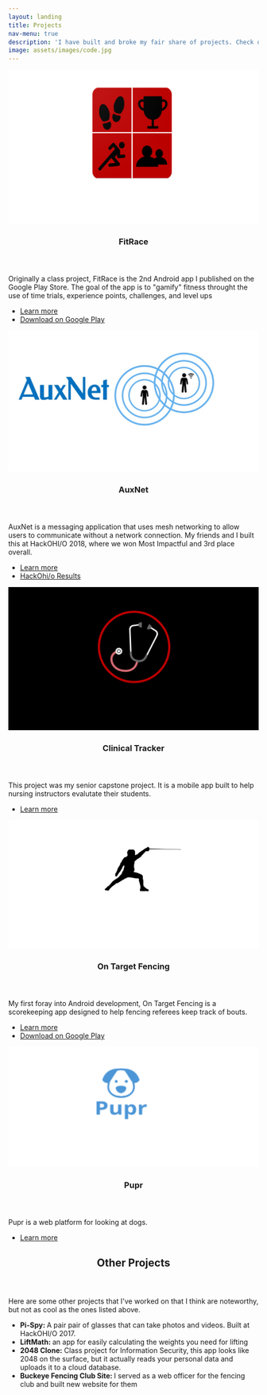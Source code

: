 ```yaml
---
layout: landing
title: Projects
nav-menu: true
description: 'I have built and broke my fair share of projects. Check out some of my best work.'
image: assets/images/code.jpg
---
```


<!-- Main -->
<div id="main">


<!-- One -->
<section id="One" class="spotlights">
	<section>
		<a href = "" class ="image">
			<img src="assets/images/fitrace.png" alt="" data-position="top center" />
		</a>
		<div class="content">
			<div class="inner">
				<header class="major">
					<h3>FitRace</h3>
				</header>
				<p>Originally a class project, FitRace is the 2nd Android app I published on the Google Play Store. The goal of the app is to "gamify" fitness throught the use of time trials, experience points, challenges, and level ups </p>
				<ul class="actions"> 
					<li><a href="fitrace.html" class="button">Learn more</a></li>
					<li><a href="https://play.google.com/store/apps/details?id=com.harshil.zach.fitnesstracker&hl=en_US" class="button special">Download on Google Play</a></li>
				</ul>
			</div>
		</div>
	</section>
	<section>
		<a href="generic.html" class="image">
			<img src="assets/images/auxnet.jpg" alt="" data-position="top center" />
		</a>
		<div class="content">
			<div class="inner">
				<header class="major">
					<h3>AuxNet</h3>
				</header>
				<p>AuxNet is a messaging application that uses mesh networking to allow users to communicate without a network connection. My friends and I built this at HackOHI/O 2018, where we won Most Impactful and 3rd place overall.</p>
				<ul class="actions">
					<li><a href="auxnet.html" class="button">Learn more</a></li>
					<li><a href="https://hack.osu.edu/2018/live/winners.html" class="button">HackOhi/o Results</a></li>
				</ul>
			</div>
		</div>
	</section>
	<section>
		<a href="" class="image">
			<img class = "image" src="assets/images/clintrac_bigger.png" alt="" data-position="25% 25%" />
		</a>
		<div class="content">
			<div class="inner">
				<header class="major">
					<h3>Clinical Tracker</h3>
				</header>
				<p>This project was my senior capstone project. It is a mobile app built to help nursing instructors evalutate their students.</p>
				<ul class="actions">
					<li><a href="clintrac.html" class="button">Learn more</a></li>
				</ul>
			</div>
		</div>
	</section>
	<section>
		<a href="" class="image">
			<img src="assets/images/ontarget.png" alt="" data-position="25% 25%" />
		</a>
		<div class="content">
			<div class="inner">
				<header class="major">
					<h3>On Target Fencing</h3>
				</header>
				<p>My first foray into Android development, On Target Fencing is a scorekeeping app designed to help fencing referees keep track of bouts.</p>
				<ul class="actions">
					<li><a href="ontarget.html" class="button">Learn more</a></li>
					<li><a href="https://play.google.com/store/apps/details?id=com.allegretti.zach.OnTargetFencing&hl=en_US" class="button special">Download on Google Play</a></li>
				</ul>
			</div>
		</div>
	</section>
	<section>
			<img class = "image" src="assets/images/pupr.png" alt="" data-position="25% 25%" /> 
		<div class="content">
			<div class="inner">
				<header class="major">
					<h3>Pupr</h3>
				</header>
				<p>Pupr is a web platform for looking at dogs.</p>
				<ul class="actions">
					<li><a href="pupr.html" class="button">Learn more</a></li>
				</ul>
			</div>
		</div>
	</section>
</section>

<!-- Three -->
<section id="three">
	<div class="inner">
		<header class="major">
			<h2>Other Projects</h2>
		</header>
		<p>Here are some other projects that I've worked on that I think are noteworthy, but not as cool as the ones listed above.</p>
		<ul>
			<li><b>Pi-Spy: </b> A pair pair of glasses that can take photos and videos. Built at HackOHI/O 2017.</li>
			<li><b>LiftMath: </b> an app for easily calculating the weights you need for lifting</li>
			<li><b>2048 Clone:</b> Class project for Information Security, this app looks like 2048 on the surface, but it actually reads your personal data and uploads it to a cloud database. </li>
			<li><b>Buckeye Fencing Club Site: </b> I served as a web officer for the fencing club and built new website for them </li>
		</ul>
	</div>
</section>

</div>
